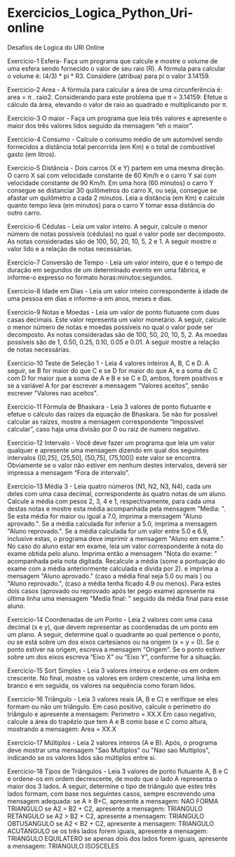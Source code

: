 # Exercicios_Logica_Python_Uri-online
Desafios de Logica do URI Online


Exercicio-1 Esfera-
Faça um programa que calcule e mostre o volume de uma esfera sendo fornecido o valor de seu raio (R). 
A fórmula para calcular o volume é: (4/3) * pi * R3. Considere (atribua) para pi o valor 3.14159.

Exercicio-2 Area  -
A fórmula para calcular a área de uma circunferência é: area = π . raio2. Considerando para este problema que π = 3.14159:
Efetue o cálculo da área, elevando o valor de raio ao quadrado e multiplicando por π.

Exercicio-3 O maior  -
Faça um programa que leia três valores e apresente o maior dos três valores lidos seguido da mensagem “eh o maior”.

Exercicio-4 Consumo  -
Calcule o consumo médio de um automóvel sendo fornecidos a distância total percorrida (em Km)
e o total de combustível gasto (em litros).

Exercicio-5 Distância  -
Dois carros (X e Y) partem em uma mesma direção. O carro X sai com velocidade constante de 60 Km/h e o carro Y 
sai com velocidade constante de 90 Km/h.
Em uma hora (60 minutos) o carro Y consegue se distanciar 30 quilômetros do carro X, ou seja, consegue se afastar 
um quilômetro a cada 2 minutos.
Leia a distância (em Km) e calcule quanto tempo leva (em minutos) para o carro Y tomar essa distância do outro carro.

Exercicio-6 Cédulas  -
Leia um valor inteiro. A seguir, calcule o menor número de notas possíveis (cédulas) no qual o valor pode ser decomposto. 
As notas consideradas são de 100, 50, 20, 10, 5, 2 e 1. A seguir mostre o valor lido e a relação de notas necessárias.

Exercicio-7 Conversão de Tempo  -
Leia um valor inteiro, que é o tempo de duração em segundos de um determinado evento em uma fábrica, 
e informe-o expresso no formato horas:minutos:segundos.

Exercicio-8 Idade em Dias  -
Leia um valor inteiro correspondente à idade de uma pessoa em dias e informe-a em anos, meses e dias.

Exercicio-9 Notas e Moedas  -
Leia um valor de ponto flutuante com duas casas decimais. Este valor representa um valor monetário. 
A seguir, calcule o menor número de notas e moedas possíveis no qual o valor pode ser decomposto. As notas consideradas 
são de 100, 50, 20, 10, 5, 2. 
As moedas possíveis são de 1, 0.50, 0.25, 0.10, 0.05 e 0.01. A seguir mostre a relação de notas necessárias.

Exercicio-10 Teste de Seleção 1  -
Leia 4 valores inteiros A, B, C e D. A seguir, se B for maior do que C e se D for maior do que A, 
e a soma de C com D for maior que a soma de A e B e se C e D, ambos, forem positivos e se a variável 
A for par escrever a mensagem "Valores aceitos", senão escrever "Valores nao aceitos".

Exercicio-11 Fórmula de Bhaskara  -
Leia 3 valores de ponto flutuante e efetue o cálculo das raízes da equação de Bhaskara. 
Se não for possível calcular as raízes, mostre a mensagem correspondente “Impossivel calcular”, 
caso haja uma divisão por 0 ou raiz de numero negativo.

Exercicio-12 Intervalo  -
Você deve fazer um programa que leia um valor qualquer e apresente uma mensagem dizendo em qual dos seguintes 
intervalos ([0,25], (25,50], (50,75], (75,100]) este valor se encontra. 
Obviamente se o valor não estiver em nenhum destes intervalos, deverá ser impressa a mensagem “Fora de intervalo”.

Exercicio-13 Média 3  -
Leia quatro números (N1, N2, N3, N4), cada um deles com uma casa decimal, correspondente às quatro notas de um aluno. 
Calcule a média com pesos 2, 3, 4 e 1, respectivamente, para cada uma destas notas e mostre esta média acompanhada 
pela mensagem "Media: ". Se esta média for maior ou igual a 7.0, imprima a mensagem "Aluno aprovado.". 
Se a média calculada for inferior a 5.0, imprima a mensagem "Aluno reprovado.". Se a média calculada for um 
valor entre 5.0 e 6.9, inclusive estas, o programa deve imprimir a mensagem "Aluno em exame.".
No caso do aluno estar em exame, leia um valor correspondente à nota do exame obtida pelo aluno. 
Imprima então a mensagem "Nota do exame: " acompanhada pela nota digitada. Recalcule a média (some a pontuação do exame 
com a média anteriormente calculada e divida por 2). e imprima a mensagem "Aluno aprovado." (caso a média final seja 5.0 ou mais )
ou "Aluno reprovado.", (caso a média tenha ficado 4.9 ou menos). Para estes dois casos (aprovado ou reprovado após ter pego exame) 
apresente na última linha uma mensagem "Media final: " seguido da média final para esse aluno.

Exercicio-14 Coordenadas de um Ponto  -
Leia 2 valores com uma casa decimal (x e y), que devem representar as coordenadas de um ponto em um plano. 
A seguir, determine qual o quadrante ao qual pertence o ponto, ou se está sobre um dos eixos cartesianos ou na origem (x = y = 0).
Se o ponto estiver na origem, escreva a mensagem “Origem”.
Se o ponto estiver sobre um dos eixos escreva “Eixo X” ou “Eixo Y”, conforme for a situação.

Exercicio-15 Sort Simples  -
Leia 3 valores inteiros e ordene-os em ordem crescente. No final, mostre os valores em ordem crescente, 
uma linha em branco e em seguida, os valores na sequência como foram lidos.

Exercicio-16 Triângulo   -
Leia 3 valores reais (A, B e C) e verifique se eles formam ou não um triângulo. Em caso positivo, calcule o perímetro do triângulo e 
apresente a mensagem:
Perimetro = XX.X
Em caso negativo, calcule a área do trapézio que tem A e B como base e C como altura, mostrando a mensagem:
Area = XX.X

Exercicio-17 Múltiplos   -
Leia 2 valores inteiros (A e B). Após, o programa deve mostrar uma mensagem "Sao Multiplos" ou "Nao sao Multiplos", 
indicando se os valores lidos são múltiplos entre si.

Exercicio-18 Tipos de Triângulos  -
Leia 3 valores de ponto flutuante A, B e C e ordene-os em ordem decrescente, de modo que o lado A representa o maior dos 3 lados. 
A seguir, determine o tipo de triângulo que estes três lados formam, com base nos seguintes casos, sempre escrevendo uma mensagem 
adequada:
se A ≥ B+C, apresente a mensagem: NAO FORMA TRIANGULO
se A2 = B2 + C2, apresente a mensagem: TRIANGULO RETANGULO
se A2 > B2 + C2, apresente a mensagem: TRIANGULO OBTUSANGULO
se A2 < B2 + C2, apresente a mensagem: TRIANGULO ACUTANGULO
se os três lados forem iguais, apresente a mensagem: TRIANGULO EQUILATERO
se apenas dois dos lados forem iguais, apresente a mensagem: TRIANGULO ISOSCELES








 


